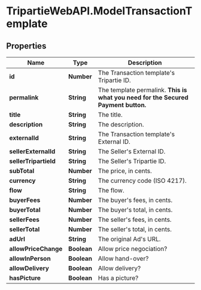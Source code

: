 # TripartieWebAPI.ModelTransactionTemplate

## Properties

Name | Type | Description
------------ | ------------- | -------------
**id** | **Number** | The Transaction template&#39;s Tripartie ID.
**permalink** | **String** | The template permalink. **This is what you need for the Secured Payment button.**
**title** | **String** | The title.
**description** | **String** | The description.
**externalId** | **String** | The Transaction template&#39;s External ID.
**sellerExternalId** | **String** | The Seller&#39;s External ID.
**sellerTripartieId** | **String** | The Seller&#39;s Tripartie ID.
**subTotal** | **Number** | The price, in cents.
**currency** | **String** | The currency code (ISO 4217).
**flow** | **String** | The flow.
**buyerFees** | **Number** | The buyer&#39;s fees, in cents.
**buyerTotal** | **Number** | The buyer&#39;s total, in cents.
**sellerFees** | **Number** | The seller&#39;s fees, in cents.
**sellerTotal** | **Number** | The seller&#39;s total, in cents.
**adUrl** | **String** | The original Ad&#39;s URL.
**allowPriceChange** | **Boolean** | Allow price negociation?
**allowInPerson** | **Boolean** | Allow hand-over?
**allowDelivery** | **Boolean** | Allow delivery?
**hasPicture** | **Boolean** | Has a picture?


